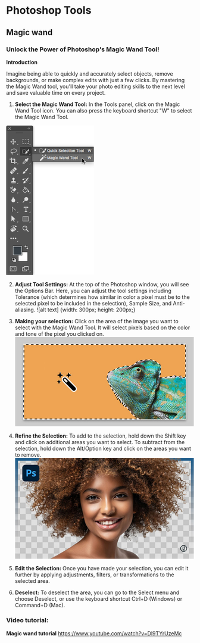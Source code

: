 # Photoshop Tools
## Magic wand 
### Unlock the Power of Photoshop's Magic Wand Tool!
**Introduction** 

Imagine being able to quickly and accurately select objects, remove backgrounds, or make complex edits with just a few clicks. By mastering the Magic Wand tool, you'll take your photo editing skills to the next level and save valuable time on every project. 

1. **Select the Magic Wand Tool:**  In the Tools panel, click on the Magic Wand Tool icon. You can also press the keyboard shortcut "W" to select the Magic Wand Tool.

![Select Magic wand](magic-wand-tool-shortcut.png)

2. **Adjust Tool Settings:** At the top of the Photoshop window, you will see the Options Bar. Here, you can adjust the tool settings including Tolerance (which determines how similar in color a pixel must be to the selected pixel to be included in the selection), Sample Size, and Anti-aliasing. 
![alt text] {width: 300px; height: 200px;}

3. **Making your selection:** Click on the area of the image you want to select with the Magic Wand Tool. It will select pixels based on the color and tone of the pixel you clicked on.
![alt text](MagicWand-hero-2x-2x.jpg.img.jpg) 

4. **Refine the Selection:** To add to the selection, hold down the Shift key and click on additional areas you want to select. To subtract from the selection, hold down the Alt/Option key and click on the areas you want to remove. 
![alt text](maxresdefault.jpg)

5. **Edit the Selection:** Once you have made your selection, you can edit it further by applying adjustments, filters, or transformations to the selected area. 

6. **Deselect:** To deselect the area, you can go to the Select menu and choose Deselect, or use the keyboard shortcut Ctrl+D (Windows) or Command+D (Mac). 

### Video tutorial:  
**Magic wand tutorial** https://www.youtube.com/watch?v=Dl9TYrUzeMc


